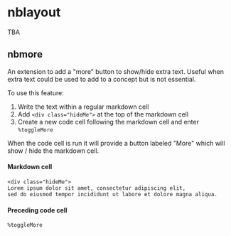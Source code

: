 # nblayout

TBA

## nbmore
An extension to add a "more" button to show/hide extra text. Useful when extra text could be used to add to a concept but is not essential.

To use this feature:
1.  Write the text within a regular markdown cell
2.  Add `<div class="hideMe">` at the top of the markdown cell
3.  Create a new code cell following the markdown cell and enter `%toggleMore`

When the code cell is run it will provide a button labeled "More" which will show / hide the markdown cell.

#### Markdown cell
```
<div class="hideMe">
Lorem ipsum dolor sit amet, consectetur adipiscing elit,
sed do eiusmod tempor incididunt ut labore et dolore magna aliqua.

```

#### Preceding code cell
`%toggleMore`
